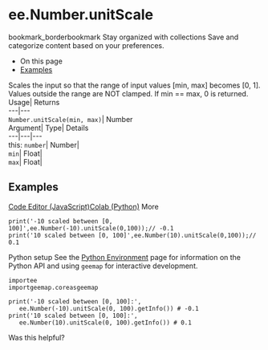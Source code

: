  
#  ee.Number.unitScale
bookmark_borderbookmark Stay organized with collections  Save and categorize content based on your preferences.
  * On this page
  * [Examples](https://developers.google.com/earth-engine/apidocs/ee-number-unitscale#examples)


Scales the input so that the range of input values [min, max] becomes [0, 1]. Values outside the range are NOT clamped. If min == max, 0 is returned. 
Usage| Returns  
---|---  
`Number.unitScale(min, max)`| Number  
Argument| Type| Details  
---|---|---  
this: `number`| Number|   
`min`| Float|   
`max`| Float|   
## Examples
[Code Editor (JavaScript)](https://developers.google.com/earth-engine/apidocs/ee-number-unitscale#code-editor-javascript-sample)[Colab (Python)](https://developers.google.com/earth-engine/apidocs/ee-number-unitscale#colab-python-sample) More
```
print('-10 scaled between [0, 100]',ee.Number(-10).unitScale(0,100));// -0.1
print('10 scaled between [0, 100]',ee.Number(10).unitScale(0,100));// 0.1
```
Python setup
See the [ Python Environment](https://developers.google.com/earth-engine/guides/python_install) page for information on the Python API and using `geemap` for interactive development.
```
importee
importgeemap.coreasgeemap
```
```
print('-10 scaled between [0, 100]:',
   ee.Number(-10).unitScale(0, 100).getInfo()) # -0.1
print('10 scaled between [0, 100]:',
   ee.Number(10).unitScale(0, 100).getInfo()) # 0.1
```

Was this helpful?
